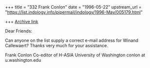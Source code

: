 +++
title = "332 Frank Conlon"
date = "1996-05-22"
upstream_url = "https://list.indology.info/pipermail/indology/1996-May/005179.html"

+++
[Archive link](https://list.indology.info/pipermail/indology/1996-May/005179.html)

Dear Friends:

Can anyone on the list supply a correct e-mail address for Winand
Callewaert?   Thanks very much for your assistance.

Frank Conlon
Co-editor of H-ASIA
University of Washington
conlon at u.washington.edu






